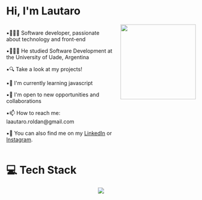 # Hi, I'm Lautaro

<div style="display: flex; align-items: flex-start;">
  <div style="flex: 1;">
    <div>
      <p>▪︎👩🏻‍💻 Software developer, passionate about technology and front-end</p>
      <p>▪︎👩🏻‍🎓 He studied Software Development at the University of Uade, Argentina</p>
      <p>▪︎🔍 Take a look at my projects!</p>
      <p>▪︎🌱 I'm currently learning javascript</p>
      <p>▪︎👯 I'm open to new opportunities and collaborations</p>
      <p>▪︎📫 How to reach me: laautaro.roldan@gmail.com</p>
      <p>▪︎📲 You can also find me on my <a href="https://www.linkedin.com/in/lautaro-roldan">LinkedIn</a> or <a href="https://www.instagram.com/lautaropulvi/">Instagram</a>.</p>
    </div>
  </div>
  <div style="flex-shrink: 0; margin-left: 20px;">
    <img src="activos/gif1.gif" width="200">
  </div>
</div>

# 💻 Tech Stack
<p align="center">
  <a href="https://skillicons.dev">
    <img src="https://skillicons.dev/icons?i=html,css,js,py,java,mysql,git,github,figma&theme=light" />
  </a>
</p>


